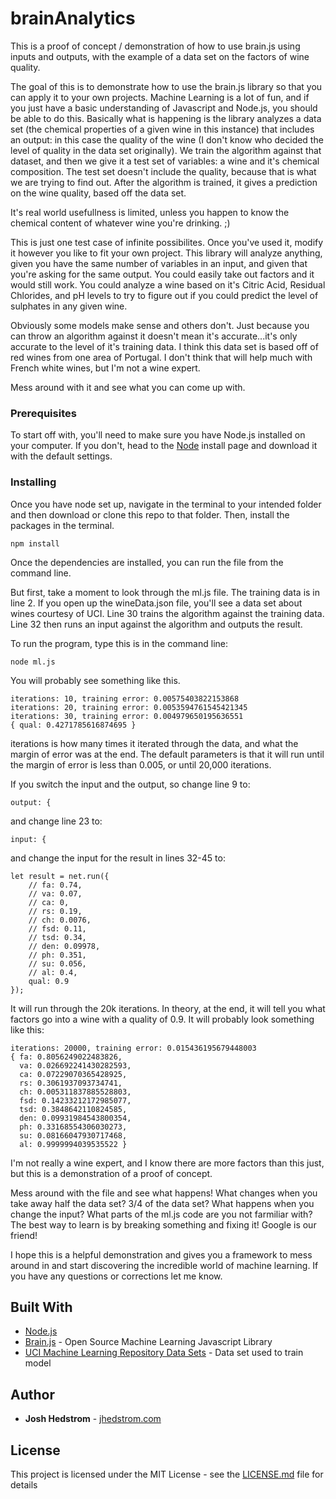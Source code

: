 # brainAnalytics

This is a proof of concept / demonstration of how to use brain.js using inputs and outputs, with the example of a data set on the factors of wine quality.

The goal of this is to demonstrate how to use the brain.js library so that you can apply it to your own projects. Machine Learning is a lot of fun, and if you just have a basic understanding of Javascript and Node.js, you should be able to do this. Basically what is happening is the library analyzes a data set (the chemical properties of a given wine in this instance) that includes an output: in this case the quality of the wine (I don't know who decided the level of quality in the data set originally). We train the algorithm against that dataset, and then we give it a test set of variables: a wine and it's chemical composition. The test set doesn't include the quality, because that is what we are trying to find out. After the algorithm is trained, it gives a prediction on the wine quality, based off the data set.

It's real world usefullness is limited, unless you happen to know the chemical content of whatever wine you're drinking. ;)

This is just one test case of infinite possibilites. Once you've used it, modify it however you like to fit your own project. This library will analyze anything, given you have the same number of variables in an input, and given that you're asking for the same output. You could easily take out factors and it would still work. You could analyze a wine based on it's Citric Acid, Residual Chlorides, and pH levels to try to figure out if you could predict the level of sulphates in any given wine. 

Obviously some models make sense and others don't. Just because you can throw an algorithm against it doesn't mean it's accurate...it's only accurate to the level of it's training data. I think this data set is based off of red wines from one area of Portugal. I don't think that will help much with French white wines, but I'm not a wine expert. 

Mess around with it and see what you can come up with. 

### Prerequisites

To start off with, you'll need to make sure you have Node.js installed on your computer. If you don't, head to the [Node](https://nodejs.org/en/download/) install page and download it with the default settings.

### Installing

Once you have node set up, navigate in the terminal to your intended folder and then download or clone this repo to that folder. Then, install the packages in the terminal.

```
npm install
```

Once the dependencies are installed, you can run the file from the command line.

But first, take a moment to look through the ml.js file. The training data is in line 2. If you open up the wineData.json file, you'll see a data set about wines courtesy of UCI. Line 30 trains the algorithm against the training data. Line 32 then runs an input against the algorithm and outputs the result. 

To run the program, type this is in the command line:

```
node ml.js
```

You will probably see something like this.

```
iterations: 10, training error: 0.00575403822153868
iterations: 20, training error: 0.0053594761545421345
iterations: 30, training error: 0.004979650195636551
{ qual: 0.4271785616874695 }
```

iterations is how many times it iterated through the data, and what the margin of error was at the end. The default parameters is that it will run until the margin of error is less than 0.005, or until 20,000 iterations. 

If you switch the input and the output, so change line 9 to:
```
output: {
```
and change line 23 to:
```
input: {
```
and change the input for the result in lines 32-45 to:
```
let result = net.run({
	// fa: 0.74,
	// va: 0.07,
	// ca: 0,
	// rs: 0.19,
	// ch: 0.0076,
	// fsd: 0.11,
	// tsd: 0.34,
	// den: 0.09978,
	// ph: 0.351,
	// su: 0.056,
	// al: 0.4,
	qual: 0.9
});
```

It will run through the 20k iterations. In theory, at the end, it will tell you what factors go into a wine with a quality of 0.9. It will probably look something like this:
```
iterations: 20000, training error: 0.015436195679448003
{ fa: 0.8056249022483826,
  va: 0.026692241430282593,
  ca: 0.07229070365428925,
  rs: 0.3061937093734741,
  ch: 0.005311837885528803,
  fsd: 0.14233212172985077,
  tsd: 0.3848642110824585,
  den: 0.09931984543800354,
  ph: 0.33168554306030273,
  su: 0.08166047930717468,
  al: 0.9999994039535522 }
```
I'm not really a wine expert, and I know there are more factors than this just, but this is a demonstration of a proof of concept.

Mess around with the file and see what happens! What changes when you take away half the data set? 3/4 of the data set? What happens when you change the input? What parts of the ml.js code are you not farmiliar with? The best way to learn is by breaking something and fixing it! Google is our friend!

I hope this is a helpful demonstration and gives you a framework to mess around in and start discovering the incredible world of machine learning. If you have any questions or corrections let me know.

## Built With

* [Node.js](https://nodejs.org/)
* [Brain.js](https://github.com/BrainJS/brain.js) - Open Source Machine Learning Javascript Library
* [UCI Machine Learning Repository Data Sets](https://archive.ics.uci.edu/ml/datasets/wine+quality) - Data set used to train model


## Author

* **Josh Hedstrom** - [jhedstrom.com](https://jhedstrom.com)

## License

This project is licensed under the MIT License - see the [LICENSE.md](LICENSE.md) file for details
